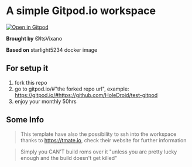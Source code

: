 # A simple Gitpod.io workspace

[![Open in Gitpod](https://gitpod.io/button/open-in-gitpod.svg)](https://gitpod.io/#https://github.com/ItsVixano/test-gitpod)

**Brought by** @ItsVixano

**Based on** starlight5234 docker image

## For setup it

1. fork this repo
2. go to gitpod.io/#"the forked repo url", example: https://gitpod.io/#https://github.com/HoleDroid/test-gitpod
3. enjoy your monthly 50hrs

## Some Info

> This template have also the possibility to ssh into the workspace thanks to https://tmate.io, check their website for further information

> Simply you CAN'T build roms over it "unless you are pretty lucky enough and the build doesn't get killed"
